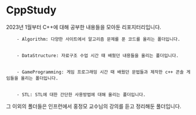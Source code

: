 # CppStudy
2023년 1월부터 C++에 대해 공부한 내용들을 모아둔 리포지터리입니다.


        - Algorithm: 다양한 사이트에서 알고리즘 문제를 푼 코드를 올리는 폴더입니다.
      
      
        - DataStructure: 자료구조 수업 시간 때 배웠던 내용들을 올리는 폴더입니다.
       
       
        - GameProgramming: 게임 프로그래밍 시간 때 배웠던 문법들과 제작한 c++ 콘솔 게임들을 올리는 폴더입니다.
       
       
        - STL: STL에 대한 간단한 사용방법에 대해 올리는 폴더입니다.
  
 
 그 이외의 폴더들은 인프런에서 홍정모 교수님의 강의를 듣고 정리해둔 풀더입니다.
